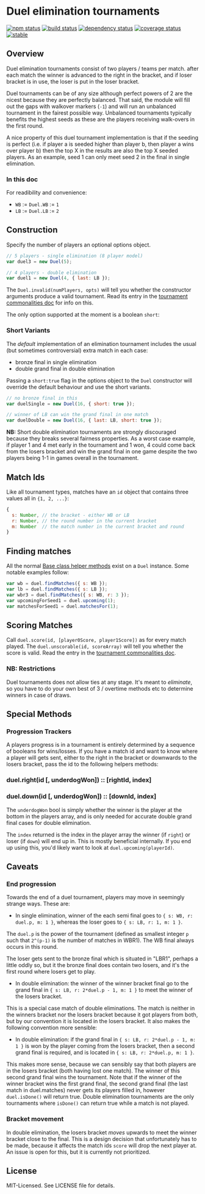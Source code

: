 # Duel elimination tournaments
[![npm status](http://img.shields.io/npm/v/duel.svg)](https://www.npmjs.org/package/duel)
[![build status](https://secure.travis-ci.org/clux/duel.svg)](http://travis-ci.org/clux/duel)
[![dependency status](https://david-dm.org/clux/duel.svg)](https://david-dm.org/clux/duel)
[![coverage status](http://img.shields.io/coveralls/clux/duel.svg)](https://coveralls.io/r/clux/duel)
[![stable](http://img.shields.io/badge/stability-stable-74C614.svg)](http://nodejs.org/api/documentation.html#documentation_stability_index)


## Overview
Duel elimination tournaments consist of two players / teams per match. after each match the winner is advanced to the right in the bracket, and if loser bracket is in use, the loser is put in the loser bracket.

Duel tournaments can be of any size although perfect powers of 2 are the nicest because they are perfectly balanced. That said, the module will fill out the gaps with walkover markers (`-1`) and will run an unbalanced tournament in the fairest possible way. Unbalanced tournaments typically benefits the highest seeds as these are the players receiving walk-overs in the first round.

A nice property of this duel tournament implementation is that if the seeding is perfect (i.e. if player a is seeded higher than player b, then player a wins over player b) then the top X in the results are also the top X seeded players. As an example, seed 1 can only meet seed 2 in the final in single elimination.

### In this doc
For readibility and convenience:

- `WB` := `Duel.WB` := `1`
- `LB` := `Duel.LB` := `2`

## Construction
Specify the number of players an optional options object.

```js
// 5 players - single elimination (8 player model)
var duel3 = new Duel(5);

// 4 players - double elimination
var duel1 = new Duel(4, { last: LB });
```

The `Duel.invalid(numPlayers, opts)` will tell you whether the constructor arguments produce a valid tournament. Read its entry in the [tournament commonalities doc](https://github.com/clux/tournament/blob/master/doc/base.md#ensuring-constructibility) for info on this.

The only option supported at the moment is a boolean `short`:

### Short Variants
The _default_ implementation of an elimination tournament includes the usual (but sometimes controversial) extra match in each case:

 * bronze final in single elimination
 * double grand final in double elimination

Passing a `short:true` flag in the options object to the `Duel` constructor will override the default behaviour and use the short variants.

```js
// no bronze final in this
var duelSingle = new Duel(16, { short: true });

// winner of LB can win the grand final in one match
var duelDouble = new Duel(16, { last: LB, short: true });
```

**NB:** Short double elimination tournaments are strongly discouraged because they breaks several fairness properties. As a worst case example, if player 1 and 4 met early in the tournament and 1 won, 4 could come back from the losers bracket and win the grand final in one game despite the two players being 1-1 in games overall in the tournament.

## Match Ids
Like all tournament types, matches have an `id` object that contains three values all in `{1, 2, ...}`:

```js
{
  s: Number, // the bracket - either WB or LB
  r: Number, // the round number in the current bracket
  m: Number  // the match number in the current bracket and round
}
```

## Finding matches
All the normal [Base class helper methods](https://github.com/clux/tournament/blob/master/doc/base.md#common-methods) exist on a `Duel` instance.
Some notable examples follow:

```js
var wb = duel.findMatches({ s: WB });
var lb = duel.findMatches({ s: LB });
var wbr3 = duel.findMatches({ s: WB, r: 3 });
var upcomingForSeed1 = duel.upcoming(1);
var matchesForSeed1 = duel.matchesFor(1);
```

## Scoring Matches
Call `duel.score(id, [player0Score, player1Score])` as for every match played.
The `duel.unscorable(id, scoreArray)` will tell you whether the score is valid. Read the entry in the [tournament commonalities doc](https://github.com/clux/tournament/blob/master/doc/base.md#ensuring-scorability--consistency).

### NB: Restrictions
Duel tournaments does not allow ties at any stage. It's meant to _eliminate_, so you have to do your own best of 3 / overtime methods etc to determine winners in case of draws.

## Special Methods
### Progression Trackers
A players progress is in a tournament is entirely determined by a sequence of booleans for wins/losses. If you have a match id and want to know where a player will gets sent, either to the right in the bracket or downwards to the losers bracket, pass the id to the following helpers methods:

### duel.right(id [, underdogWon]) :: [rightId, index]
### duel.down(id [, underdogWon]) :: [downId, index]

The `underdogWon` bool is simply whether the winner is the player at the bottom in the players array, and is only needed for accurate double grand final cases for double elimination.

The `index` returned is the index in the player array the winner (if `right`) or loser (if `down`) will end up in. This is mostly beneficial internally. If you end up using this, you'd likely want to look at `duel.upcoming(playerId)`.

## Caveats
### End progression
Towards the end of a duel tournament, players may move in seemingly strange ways. These are:

- In single elimination, winner of the each semi final goes to `{ s: WB, r: duel.p, m: 1 }`, whereas the loser goes to `{ s: LB, r: 1, m: 1 }`.

The `duel.p` is the power of the tournament (defined as smallest integer `p` such that `2^(p-1)` is the number of matches in WBR1). The WB final always occurs in this round.

The loser gets sent to the bronze final which is situated in "LBR1", perhaps a little oddly so, but it the bronze final does contain two losers, and it's the first round where losers get to play.

- In double elimination: the winner of the winner bracket final go to the grand final in `{ s: LB, r: 2*duel.p - 1, m: 1 }` to meet the winner of the losers bracket.

This is a special case match of double eliminations. The match is neither in the winners bracket nor the losers bracket because it got players from both, but by our convention it is located in the losers bracket. It also makes the following convention more sensible:

- In double elimination: if the grand final in `{ s: LB, r: 2*duel.p - 1, m: 1 }` is won by the player coming from the losers bracket, then a second grand final is required, and is located in `{ s: LB, r: 2*duel.p, m: 1 }`.

This makes more sense, because we can sensibly say that both players are in the losers bracket (both having lost one match). The winner of this second grand final wins the tournament. Note that if the winner of the winner bracket wins the first grand final, the second grand final (the last match in duel.matches) never gets its players filled in, however `duel.isDone()` will return true. Double elimination tournaments are the only tournaments where `isDone()` can return true while a match is not played.

### Bracket movement
In double elimination, the losers bracket _moves_ upwards to meet the winner bracket close to the final. This is a design decision that unfortunately has to be made, because it affects the match ids `score` will drop the next player at. An issue is open for this, but it is currently not prioritized.

## License
MIT-Licensed. See LICENSE file for details.
